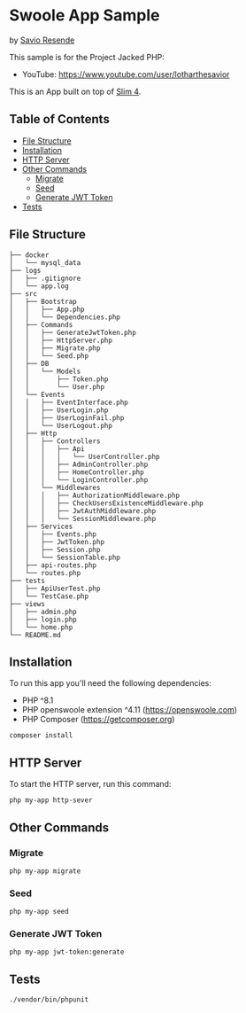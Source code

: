 
# Swoole App Sample

by [Savio Resende](https://savioresende.com)

This sample is for the Project Jacked PHP:
- YouTube: https://www.youtube.com/user/lotharthesavior

This is an App built on top of [Slim 4](https://www.slimframework.com/).

## Table of Contents

- [File Structure](#file-structure)
- [Installation](#installation)
- [HTTP Server](#http-server)
- [Other Commands](#other-commands)
  * [Migrate](#migrate)
  * [Seed](#seed)
  * [Generate JWT Token](#generate-jwt-token)
- [Tests](#tests)

## File Structure

```
├── docker
│   └── mysql_data
├── logs
│   ├── .gitignore
│   └── app.log
├── src
│   ├── Bootstrap
│   │   ├── App.php
│   │   └── Dependencies.php
│   ├── Commands
│   │   ├── GenerateJwtToken.php
│   │   ├── HttpServer.php
│   │   ├── Migrate.php
│   │   └── Seed.php
│   ├── DB
│   │   └── Models
│   │       ├── Token.php
│   │       └── User.php
│   └── Events
│   │   ├── EventInterface.php
│   │   ├── UserLogin.php
│   │   ├── UserLoginFail.php
│   │   └── UserLogout.php
│   ├── Http
│   │   ├── Controllers
│   │   │   ├── Api
│   │   │   │   └── UserController.php
│   │   │   ├── AdminController.php
│   │   │   ├── HomeController.php
│   │   │   └── LoginController.php
│   │   └── Middlewares
│   │   │   ├── AuthorizationMiddleware.php
│   │   │   ├── CheckUsersExistenceMiddleware.php
│   │   │   ├── JwtAuthMiddleware.php
│   │   │   └── SessionMiddleware.php
│   ├── Services
│   │   ├── Events.php
│   │   ├── JwtToken.php
│   │   ├── Session.php
│   │   └── SessionTable.php
│   ├── api-routes.php
│   └── routes.php
├── tests
│   ├── ApiUserTest.php
│   └── TestCase.php
├── views
│   ├── admin.php
│   ├── login.php
│   └── home.php
└── README.md
```

## Installation

To run this app you'll need the following dependencies:

- PHP ^8.1
- PHP openswoole extension ^4.11 (https://openswoole.com)
- PHP Composer (https://getcomposer.org)

```shell
composer install
```

## HTTP Server

To start the HTTP server, run this command:

```shell
php my-app http-sever
```

## Other Commands

### Migrate

```shell
php my-app migrate
```

### Seed

```shell
php my-app seed
```

### Generate JWT Token

```shell
php my-app jwt-token:generate
```

## Tests

```shell
./vendor/bin/phpunit
```
